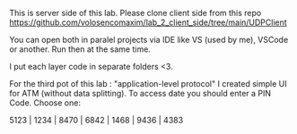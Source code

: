This is server side of this lab.
Please clone client side from this repo https://github.com/volosencomaxim/lab_2_client_side/tree/main/UDPClient 

You can open both in paralel projects via IDE like VS (used by me), VSCode or another. Run then at the same time.

I put each layer code in separate folders <3.

For the third pot of this lab : "application-level protocol" I created simple UI for ATM (without data splitting).
To access date you should enter a PIN Code.
Choose one:

5123  |   1234   |   8470   |   6842   |   1468   |   9436   |   4383 
